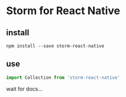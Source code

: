 # Storm for React Native

## install
```
npm install --save storm-react-native
```
## use

```js
import Collection from 'storm-react-native'
```
wait for docs...
